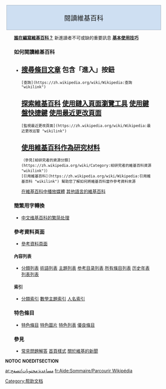 <noinclude></noinclude>

<div style="background-color:#cedff2; border-bottom:0px; border: 1px solid #a3b0bf; text-align:center; font-size:150%; padding:3px; margin:4px;">

閱讀維基百科

</div>

<div style="padding-left:2em;padding-right:2em;">

<noinclude>  </noinclude> **[誰在編寫維基百科？](https://zh.wikipedia.org/wiki/Wikipedia:誰在編寫維基百科 "wikilink")** 新進讀者不可或缺的重要訊息
**[基本使用技巧](https://zh.wikipedia.org/wiki/Wikipedia:基本使用技巧 "wikilink")**

### 如何閱讀維基百科

  -
    [搜尋條目文章](https://zh.wikipedia.org/wiki/Help:搜索 "wikilink") 包含「進入」按鈕
      -
        [查詢](https://zh.wikipedia.org/wiki/Wikipedia:查詢 "wikilink")
    [探索維基百科](https://zh.wikipedia.org/wiki/Wikipedia:探索 "wikilink")
    [使用鏈入頁面瀏覽工具](https://zh.wikipedia.org/wiki/Help:鏈入頁面 "wikilink")
    [使用鍵盤快捷鍵](https://zh.wikipedia.org/wiki/Wikipedia:鍵盤快捷鍵 "wikilink")
    [使用最近更改頁面](https://zh.wikipedia.org/wiki/Help:最近更改 "wikilink")
      -
        [監視最近更改頁面](https://zh.wikipedia.org/wiki/Wikipedia:最近更改巡警 "wikilink")
    [使用維基百科作為研究材料](https://zh.wikipedia.org/wiki/Wikipedia:使用維基百科作為研究材料 "wikilink")
      -
        （參見[給研究者的資源分類](https://zh.wikipedia.org/wiki/Category:給研究者的維基百科資源 "wikilink")）
        [引用維基百科](https://zh.wikipedia.org/wiki/Wikipedia:引用維基百科 "wikilink") 幫助您了解如何將維基百科當作參考資料來源
    [在維基百科中播放媒體](https://zh.wikipedia.org/wiki/Wikipedia:媒體幫助 "wikilink")
    [其他語言的維基百科](https://zh.wikipedia.org/wiki/Wikipedia:跨语言协作 "wikilink")

### 簡繁用字轉換

  -
    [中文维基百科的繁简处理](https://zh.wikipedia.org/wiki/Help:中文维基百科的繁简处理/读者事项 "wikilink")

### 參考資料頁面

  -
    [參考資料頁面](https://zh.wikipedia.org/wiki/Wikipedia:參考資料頁面 "wikilink")

#### 內容列表

  -
    [分類列表](https://zh.wikipedia.org/wiki/Wikipedia:瀏覽 "wikilink")
    [術語列表](https://zh.wikipedia.org/wiki/術語列表 "wikilink")
    [主題列表](https://zh.wikipedia.org/wiki/Portal:瀏覽 "wikilink")
    [参考目录列表](https://zh.wikipedia.org/wiki/参考目录列表 "wikilink")
    [所有條目列表](https://zh.wikipedia.org/wiki/Wikipedia:按条目浏览 "wikilink")
    [历史年表](https://zh.wikipedia.org/wiki/历史年表 "wikilink")
    [列表列表](https://zh.wikipedia.org/wiki/列表列表 "wikilink")

#### 索引

  -
    [分類索引](https://zh.wikipedia.org/wiki/Category:頁面分類 "wikilink")
    [數學主題索引](https://zh.wikipedia.org/wiki/数学相关主题列表 "wikilink")
    [人名索引](https://zh.wikipedia.org/wiki/人名表 "wikilink")

### 特色條目

  -
    [特色條目](https://zh.wikipedia.org/wiki/Wikipedia:特色条目 "wikilink")
    [特色圖片](https://zh.wikipedia.org/wiki/Wikipedia:特色图片 "wikilink")
    [特色列表](https://zh.wikipedia.org/wiki/Wikipedia:特色列表 "wikilink")
    [優良條目](https://zh.wikipedia.org/wiki/Wikipedia:優良條目 "wikilink")

### 參見

  -
    [常見問題解答](https://zh.wikipedia.org/wiki/Wikipedia:常见问题解答 "wikilink")
    [首頁樣式](https://zh.wikipedia.org/wiki/Wikipedia:首頁樣式 "wikilink")
    [關於維基的新聞](https://zh.wikipedia.org/wiki/Wikipedia:新聞 "wikilink")

</div>

__NOTOC__ __NOEDITSECTION__

<noinclude>

</noinclude>

[ar:مساعدة:محتويات/تصفح](https://zh.wikipedia.org/wiki/ar:مساعدة:محتويات/تصفح "wikilink") [fr:Aide:Sommaire/Parcourir Wikipédia](https://zh.wikipedia.org/wiki/fr:Aide:Sommaire/Parcourir_Wikipédia "wikilink")

[Category:帮助文档](https://zh.wikipedia.org/wiki/Category:帮助文档 "wikilink")